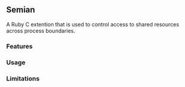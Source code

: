 ## Semian

A Ruby C extention that is used to control access to shared resources across process boundaries.

### Features


### Usage


### Limitations

